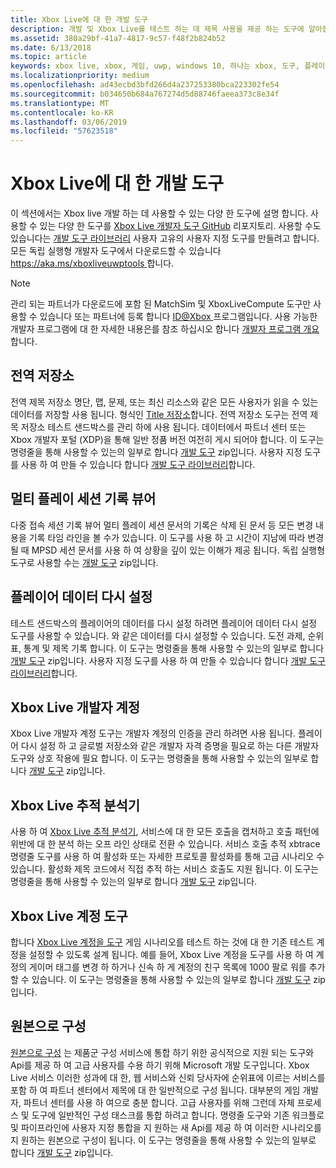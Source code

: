 ```yaml
---
title: Xbox Live에 대 한 개발 도구
description: 개발 및 Xbox Live를 테스트 하는 데 제목 사용을 제공 하는 도구에 알아봅니다.
ms.assetid: 380a29bf-41a7-4817-9c57-f48f2b824b52
ms.date: 6/13/2018
ms.topic: article
keywords: xbox live, xbox, 게임, uwp, windows 10, 하나는 xbox, 도구, 플레이어 재설정, 추적 분석기 LTA, xbox live 계정 도구인 라이브
ms.localizationpriority: medium
ms.openlocfilehash: ad43ecbd3bfd266d4a237253380bca223302fe54
ms.sourcegitcommit: b034650b684a767274d5d88746faeea373c8e34f
ms.translationtype: MT
ms.contentlocale: ko-KR
ms.lasthandoff: 03/06/2019
ms.locfileid: "57623518"
---
```

# <a name="development-tools-for-xbox-live"></a>Xbox Live에 대 한 개발 도구

이 섹션에서는 Xbox live 개발 하는 데 사용할 수 있는 다양 한 도구에 설명 합니다. 사용할 수 있는 다양 한 도구를 [Xbox Live 개발자 도구 GitHub](https://github.com/Microsoft/xbox-live-developer-tools) 리포지토리. 사용할 수도 있습니다는 [개발 도구 라이브러리](https://www.nuget.org/packages/Microsoft.Xbox.Services.DevTools) 사용자 고유의 사용자 지정 도구를 만들려고 합니다. 모든 독립 실행형 개발자 도구에서 다운로드할 수 있습니다 [ https://aka.ms/xboxliveuwptools ](https://aka.ms/xboxliveuwptools)합니다.

> [!NOTE]
> 관리 되는 파트너가 다운로드에 포함 된 MatchSim 및 XboxLiveCompute 도구만 사용할 수 있습니다 또는 파트너에 등록 합니다 [ ID@Xbox ](https://www.xbox.com/Developers/id) 프로그램입니다. 사용 가능한 개발자 프로그램에 대 한 자세한 내용은를 참조 하십시오 합니다 [개발자 프로그램 개요](https://docs.microsoft.com/windows/uwp/xbox-live/developer-program-overview)합니다. 

## <a name="global-storage"></a>전역 저장소
전역 제목 저장소 명단, 맵, 문제, 또는 최신 리소스와 같은 모든 사용자가 읽을 수 있는 데이터를 저장할 사용 됩니다. 형식인 [Title 저장소](../storage-platform/xbox-live-title-storage/xbox-live-title-storage.md)합니다. 전역 저장소 도구는 전역 제목 저장소 테스트 샌드박스를 관리 하에 사용 됩니다. 데이터에서 파트너 센터 또는 Xbox 개발자 포털 (XDP)을 통해 일반 정품 버전 여전히 게시 되어야 합니다. 이 도구는 명령줄을 통해 사용할 수 있는의 일부로 합니다 [개발 도구](https://aka.ms/xboxliveuwptools) zip입니다. 사용자 지정 도구를 사용 하 여 만들 수 있습니다 합니다 [개발 도구 라이브러리](https://www.nuget.org/packages/Microsoft.Xbox.Services.DevTools)합니다.

## <a name="multiplayer-session-history-viewer"></a>멀티 플레이 세션 기록 뷰어
다중 접속 세션 기록 뷰어 멀티 플레이 세션 문서의 기록은 삭제 된 문서 등 모든 변경 내용을 기록 타임 라인을 볼 수가 있습니다. 이 도구를 사용 하 고 시간이 지남에 따라 변경 될 때 MPSD 세션 문서를 사용 하 여 상황을 깊이 있는 이해가 제공 됩니다. 독립 실행형 도구로 사용할 수는 [개발 도구](https://aka.ms/xboxliveuwptools) zip입니다.

## <a name="player-data-reset"></a>플레이어 데이터 다시 설정
테스트 샌드박스의 플레이어의 데이터를 다시 설정 하려면 플레이어 데이터 다시 설정 도구를 사용할 수 있습니다. 와 같은 데이터를 다시 설정할 수 있습니다. 도전 과제, 순위표, 통계 및 제목 기록 합니다. 이 도구는 명령줄을 통해 사용할 수 있는의 일부로 합니다 [개발 도구](https://aka.ms/xboxliveuwptools) zip입니다. 사용자 지정 도구를 사용 하 여 만들 수 있습니다 합니다 [개발 도구 라이브러리](https://www.nuget.org/packages/Microsoft.Xbox.Services.DevTools)합니다.

## <a name="xbox-live-developer-account"></a>Xbox Live 개발자 계정
Xbox Live 개발자 계정 도구는 개발자 계정의 인증을 관리 하려면 사용 됩니다. 플레이어 다시 설정 하 고 글로벌 저장소와 같은 개발자 자격 증명을 필요로 하는 다른 개발자 도구와 상호 작용에 필요 합니다. 이 도구는 명령줄을 통해 사용할 수 있는의 일부로 합니다 [개발 도구](https://aka.ms/xboxliveuwptools) zip입니다.

## <a name="xbox-live-trace-analyzer"></a>Xbox Live 추적 분석기
사용 하 여 [Xbox Live 추적 분석기](analyze-service-calls.md), 서비스에 대 한 모든 호출을 캡처하고 호출 패턴에 위반에 대 한 분석 하는 오프 라인 상태로 전환 수 있습니다. 서비스 호출 추적 xbtrace 명령줄 도구를 사용 하 여 활성화 또는 자세한 프로토콜 활성화를 통해 고급 시나리오 수 있습니다. 활성화 제목 코드에서 직접 추적 하는 서비스 호출도 지원 됩니다. 이 도구는 명령줄을 통해 사용할 수 있는의 일부로 합니다 [개발 도구](https://aka.ms/xboxliveuwptools) zip입니다.

## <a name="xbox-live-account-tool"></a>Xbox Live 계정 도구  
합니다 [Xbox Live 계정을 도구](xbox-live-account-tool.md) 게임 시나리오를 테스트 하는 것에 대 한 기존 테스트 계정을 설정할 수 있도록 설계 됩니다. 예를 들어, Xbox Live 계정을 도구를 사용 하 여 계정의 게이머 태그를 변경 하 하거나 신속 하 게 계정의 친구 목록에 1000 팔로 워를 추가할 수 있습니다. 이 도구는 명령줄을 통해 사용할 수 있는의 일부로 합니다 [개발 도구](https://aka.ms/xboxliveuwptools) zip입니다.

## <a name="config-as-source"></a>원본으로 구성
[원본으로 구성](https://github.com/Microsoft/xbox-live-developer-tools/blob/master/CONFIGASSOURCE.md) 는 제품군 구성 서비스에 통합 하기 위한 공식적으로 지원 되는 도구와 Api를 제공 하 여 고급 사용자를 수용 하기 위해 Microsoft 개발 도구입니다. Xbox Live 서비스 이러한 성과에 대 한, 웹 서비스와 신뢰 당사자에 순위표에 이르는 서비스를 포함 하 여 파트너 센터에서 제목에 대 한 일반적으로 구성 됩니다. 대부분의 게임 개발자, 파트너 센터를 사용 하 여으로 충분 합니다. 고급 사용자를 위해 그런데 자체 프로세스 및 도구에 일반적인 구성 태스크를 통합 하려고 합니다.  명령줄 도구와 기존 워크플로 및 파이프라인에 사용자 지정 통합을 지 원하는 새 Api를 제공 하 여 이러한 시나리오를 지 원하는 원본으로 구성이 됩니다. 이 도구는 명령줄을 통해 사용할 수 있는의 일부로 합니다 [개발 도구](https://aka.ms/xboxliveuwptools) zip입니다.
